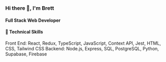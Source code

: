 ### Hi there 👋, I'm Brett

#### Full Stack Web Developer

#### :rocket: Technical Skills
Front End: React, Redux, TypeScript, JavaScript, Context API, Jest, HTML, CSS, Tailwind CSS
Backend: Node.js, Express, SQL, PostgreSQL, Python, Supabase, Firebase


<!--
**brettsmith212/brettsmith212** is a ✨ _special_ ✨ repository because its `README.md` (this file) appears on your GitHub profile.

Here are some ideas to get you started:

- 🔭 I’m currently working on ...
- 🌱 I’m currently learning ...
- 👯 I’m looking to collaborate on ...
- 🤔 I’m looking for help with ...
- 💬 Ask me about ...
- 📫 How to reach me: ...
- 😄 Pronouns: ...
- ⚡ Fun fact: ...
-->

